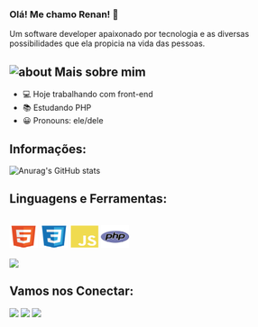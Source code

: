 ### Olá! Me chamo Renan! 👋

Um software developer apaixonado por tecnologia e as diversas possibilidades que ela propicia na vida das pessoas.

## <img width="45" alt="about" src="https://raw.github.com/elizarov/elizarov/master/about.png"> Mais sobre mim


- 💻 Hoje trabalhando com front-end
- 📚 Estudando PHP
- 😀 Pronouns: ele/dele

## **Informações:**  


![Anurag's GitHub stats](https://github-readme-stats.vercel.app/api?username=RenanNeves21&show_icons=true&theme=dracula)
  
## **Linguagens e Ferramentas:**  
 
<div style="display: inline_block"><br>
  <img align="center" alt="Renan-HTML" height="40" width="50" src="https://raw.githubusercontent.com/devicons/devicon/master/icons/html5/html5-original.svg">
  <img align="center" alt="Renan-CSS" height="40" width="50" src="https://raw.githubusercontent.com/devicons/devicon/master/icons/css3/css3-original.svg">
  <img align="center" alt="Renan-Js" height="40" width="50" src="https://raw.githubusercontent.com/devicons/devicon/master/icons/javascript/javascript-plain.svg">
  <img align="center" alt="Renan-PHP" height="40" width="50" src="https://raw.githubusercontent.com/devicons/devicon/master/icons/php/php-original.svg">

  
</div><br>
  
 <a href="https://github.com/Gurupreet">
  <img align="center" src="https://github-readme-stats.vercel.app/api/top-langs/?username=RenanNeves21&theme=dracula&hide_langs_below=1" />
</a>

## **Vamos nos Conectar:**

<div> 
    <a href="https://www.linkedin.com/in/renan-neves21/" target="_blank"><img src="https://img.shields.io/badge/-LinkedIn-%230077B5?style=for-the-badge&logo=linkedin&logoColor=white" target="_blank"></a> 
  <a href="https://www.instagram.com/renanpnevess/" target="_blank"><img src="https://img.shields.io/badge/-Instagram-%23E4405F?style=for-the-badge&logo=instagram&logoColor=white" target="_blank"></a>
  <a href = "mailto:renanpassos2103@gmail.com"><img src="https://img.shields.io/badge/Gmail-D14836?style=for-the-badge&logo=gmail&logoColor=white" target="_blank"></a>
</div>
  <br>
  


